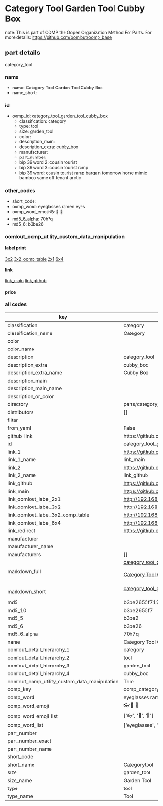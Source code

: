 # Category Tool Garden Tool Cubby Box  

note: This is part of OOMP the Oopen Organization Method For Parts. For more details: https://github.com/oomlout/oomp_base

##  part details
  



category_tool



### name
* name: Category Tool Garden Tool Cubby Box
* name_short: 
### id
* oomp_id: category_tool_garden_tool_cubby_box
  * classification: category
  * type: tool
  * size: garden_tool
  * color: 
  * description_main: 
  * description_extra: cubby_box
  * manufacturer: 
  * part_number: 
  * bip 39 word 2: cousin tourist
  * bip 39 word 3: cousin tourist ramp
  * bip 39 word: cousin tourist ramp bargain tomorrow horse mimic bamboo same off tenant arctic

### other_codes
* short_code: 
* oomp_word: eyeglasses ramen eyes
* oomp_word_emoji :eyeglasses: :ramen: :eyes:
* md5_6_alpha: 70h7q
* md5_6: b3be26






### oomlout_oomp_utility_custom_data_manipulation
#### label print
[3x2](http://192.168.1.245:1112/?label=oomp%2070h7q)
[3x2_oomp_table](http://192.168.1.108:1112/?label=oomp%2070h7q)
[2x1](http://192.168.1.242:1112/?label=oomp%2070h7q)
[6x4](http://192.168.1.55:1112/?label=oomp%2070h7q)    

#### link

[link_main](https://github.com/oomlout/oomlout_oomp_version_1_messy/tree/main/parts/category_tool_garden_tool_cubby_box) [link_github](https://github.com/oomlout/oomlout_oomp_version_1_messy/tree/main/parts/category_tool_garden_tool_cubby_box)                             

#### price







### all codes 
| key | value |  
| --- | --- |  
| classification | category |  
| classification_name | Category |  
| color |  |  
| color_name |  |  
| description | category_tool |  
| description_extra | cubby_box |  
| description_extra_name | Cubby Box |  
| description_main |  |  
| description_main_name |  |  
| description_or_color |   |  
| directory | parts/category_tool_garden_tool_cubby_box |  
| distributors | [] |  
| filter |  |  
| from_yaml | False |  
| github_link | https://github.com/oomlout/oomlout_oomp_part_src/tree/main/parts/category_tool_garden_tool_cubby_box |  
| id | category_tool_garden_tool_cubby_box |  
| link_1 | https://github.com/oomlout/oomlout_oomp_version_1_messy/tree/main/parts/category_tool_garden_tool_cubby_box |  
| link_1_name | link_main |  
| link_2 | https://github.com/oomlout/oomlout_oomp_version_1_messy/tree/main/parts/category_tool_garden_tool_cubby_box |  
| link_2_name | link_github |  
| link_github | https://github.com/oomlout/oomlout_oomp_version_1_messy/tree/main/parts/category_tool_garden_tool_cubby_box |  
| link_main | https://github.com/oomlout/oomlout_oomp_version_1_messy/tree/main/parts/category_tool_garden_tool_cubby_box |  
| link_oomlout_label_2x1 | http://192.168.1.242:1112/?label=oomp%2070h7q |  
| link_oomlout_label_3x2 | http://192.168.1.245:1112/?label=oomp%2070h7q |  
| link_oomlout_label_3x2_oomp_table | http://192.168.1.108:1112/?label=oomp%2070h7q |  
| link_oomlout_label_6x4 | http://192.168.1.55:1112/?label=oomp%2070h7q |  
| link_redirect | https://github.com/oomlout/oomlout_oomp_version_1_messy/tree/main/parts/category_tool_garden_tool_cubby_box |  
| manufacturer |  |  
| manufacturer_name |  |  
| manufacturers | [] |  
| markdown_full | [category_tool_garden_tool_cubby_box](none)<br>[](none)<br>[Category Tool Garden Tool Cubby Box](none)<br><br> |  
| markdown_short | [category_tool_garden_tool_cubby_box](none)<br><br> |  
| md5 | b3be2655f7121199b772112b62f9798b |  
| md5_10 | b3be2655f7 |  
| md5_5 | b3be2 |  
| md5_6 | b3be26 |  
| md5_6_alpha | 70h7q |  
| name | Category Tool Garden Tool Cubby Box |  
| oomlout_detail_hierarchy_1 | category |  
| oomlout_detail_hierarchy_2 | tool |  
| oomlout_detail_hierarchy_3 | garden_tool |  
| oomlout_detail_hierarchy_4 | cubby_box |  
| oomlout_oomp_utility_custom_data_manipulation | True |  
| oomp_key | oomp_category_tool_garden_tool_cubby_box |  
| oomp_word | eyeglasses ramen eyes |  
| oomp_word_emoji | :eyeglasses: :ramen: :eyes: |  
| oomp_word_emoji_list | [':eyeglasses:', ':ramen:', ':eyes:'] |  
| oomp_word_list | ['eyeglasses', 'ramen', 'eyes'] |  
| part_number |  |  
| part_number_exact |  |  
| part_number_name |  |  
| short_code |  |  
| short_name | Categorytool |  
| size | garden_tool |  
| size_name | Garden Tool |  
| type | tool |  
| type_name | Tool |  
